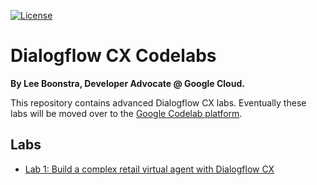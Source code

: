<!--
    Copyright 2021 Google LLC

    Licensed under the Apache License, Version 2.0 (the "License");
    you may not use this file except in compliance with the License.
    You may obtain a copy of the License at

        https://www.apache.org/licenses/LICENSE-2.0

    Unless required by applicable law or agreed to in writing, software
    distributed under the License is distributed on an "AS IS" BASIS,
    WITHOUT WARRANTIES OR CONDITIONS OF ANY KIND, either express or implied.
    See the License for the specific language governing permissions and
    limitations under the License.
-->

[![License](https://img.shields.io/badge/License-Apache%202.0-blue.svg)](https://opensource.org/licenses/Apache-2.0)

# Dialogflow CX Codelabs

**By Lee Boonstra, Developer Advocate @ Google Cloud.**

This repository contains advanced Dialogflow CX labs.
Eventually these labs will be moved over to the [Google Codelab platform](https://codelabs.developers.google.com/).

## Labs

* [Lab 1: Build a complex retail virtual agent with Dialogflow CX](https://github.com/savelee/dialogflow-cx-labs/blob/master/labs/lab1.md)